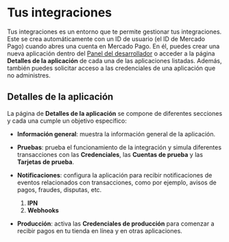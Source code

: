 # Tus integraciones

Tus integraciones es un entorno que te permite gestionar tus integraciones. Este se crea automáticamente con un ID de usuario (el ID de Mercado Pago) cuando abres una cuenta en Mercado Pago. En él, puedes crear una nueva aplicación dentro del [Panel del desarrollador](/developers/panel/app) o acceder a la página **Detalles de la aplicación** de cada una de las aplicaciones listadas. Además, también puedes solicitar acceso a las credenciales de una aplicación que no administres.


## Detalles de la aplicación

La página de **Detalles de la aplicación** se compone de diferentes secciones y cada una cumple un objetivo específico:
* **Información general**: muestra la información general de la aplicación.
* **Pruebas**: prueba el funcionamiento de la integración y simula diferentes transacciones con las **Credenciales**, las **Cuentas de prueba** y las **Tarjetas de prueba**.
* **Notificaciones**: configura la aplicación para recibir notificaciones de eventos relacionados con transacciones, como por ejemplo, avisos de pagos, fraudes, disputas, etc.
    1. **IPN**
    2. **Webhooks**
    
* **Producción**: activa las **Credenciales de producción** para comenzar a recibir pagos en tu tienda en línea y en otras aplicaciones.
